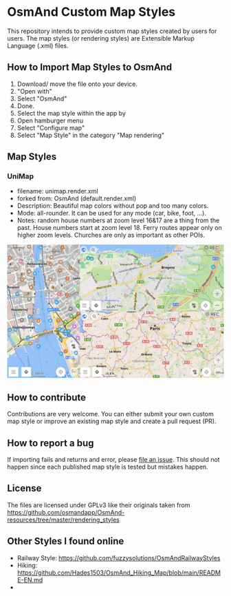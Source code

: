 # OsmAnd Custom Map Styles

This repository intends to provide custom map styles created by users for users.
The map styles (or rendering styles) are Extensible Markup Language (.xml) files. 

## How to Import Map Styles to OsmAnd

1. Download/ move the file onto your device. 
2. "Open with" 
3. Select "OsmAnd"
4. Done. 
5. Select the map style within the app by
  1. Open hamburger menu
  2. Select "Configure map" 
  3. Select "Map Style" in the category "Map rendering"

## Map Styles

### UniMap

- filename: unimap.render.xml
- forked from: OsmAnd (default.render.xml)
- Description: Beautiful map colors without pop and too many colors. 
- Mode: all-rounder. It can be used for any mode (car, bike, foot, ...).
- Notes: random house numbers at zoom level 16&17 are a thing from the past. House numbers start at zoom level 18. Ferry routes appear only on higher zoom levels. Churches are only as important as other POIs.

![test](screenshots/UniMap.jpg)

## How to contribute

Contributions are very welcome. You can either submit your own custom map style or improve an existing map style and create a pull request (PR). 

## How to report a bug

If importing fails and returns and error, please [file an issue](https://github.com/basings/OsmAnd-custom-map-styles/issues/new). This should not happen since each published map style is tested but mistakes happen.

## License

The files are licensed under GPLv3 like their originals taken from https://github.com/osmandapp/OsmAnd-resources/tree/master/rendering_styles

## Other Styles I found online

- Railway Style: https://github.com/fuzzysolutions/OsmAndRailwayStyles
- Hiking: https://github.com/Hades1503/OsmAnd_Hiking_Map/blob/main/README-EN.md
- 

